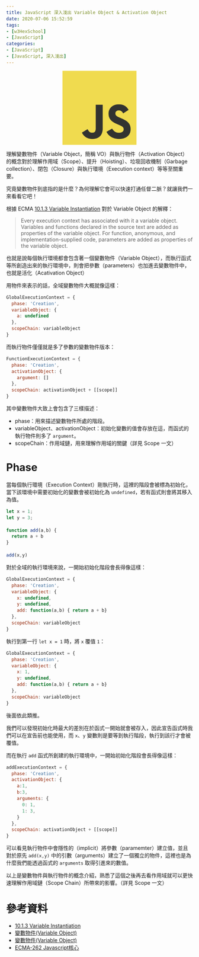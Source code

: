 ```yaml
---
title: JavaScript 深入淺出 Variable Object & Activation Object
date: 2020-07-06 15:52:59
tags:
- [w3HexSchool]
- [JavaScript]
categories: 
- [JavaScript]
- [JavaScript, 深入淺出]
---
```


<div style="display:flex;justify-content:center;">
  <img style="object-fit:cover;" src='/images/JavaScript/JavaScript-logo.png' width='200px' height='200px' />
</div>

理解變數物件（Variable Object，簡稱 VO）與執行物件（Activation Object）的概念對於理解作用域（Scope）、提升（Hoisting）、垃圾回收機制（Garbage collection）、閉包（Closure）與執行環境（Execution context）等等至關重要。

究竟變數物件到底指的是什麼？為何理解它會可以快速打通任督二脈？就讓我們一來看看它吧！

<!-- more -->

根據 ECMA [10.1.3 Variable Instantiation](https://www.ecma-international.org/archive/ecmascript/1999/TC39WG/990220-es2_func.pdf) 對於 Variable Object 的解釋：

> Every execution context has associated with it a variable object. 
> Variables and functions declared in the source text are added as properties of the variable object.
> For function, anonymous, and implementation-supplied code, parameters are added as properties of the variable object.

也就是說每個執行環境都會包含著一個變數物件（Variable Object），而執行函式等所創造出來的執行環境中，則會把參數（parameters）也加進去變數物件中，也就是活化（Acativation Object）

用物件來表示的話，全域變數物件大概就像這樣：

```js
GlobalExecutionContext = {
  phase: 'Creation',
  variableObject: {
    a: undefined
  },
  scopeChain: variableObject
}
```

而執行物件僅僅就是多了參數的變數物件版本：

```js
FunctionExecutionContext = {
  phase: 'Creation',
  activationObject: {
    argument: []
  },
  scopeChain: activationObject + [[scope]]
}
```

其中變數物件大致上會包含了三樣描述：
- phase：用來描述變數物件所處的階段。
- variableObject、activationObject：初始化變數的值會存放在這，而函式的執行物件則多了 `argument`。
- scopeChain：作用域鏈，用來理解作用域的關鍵（詳見 Scope 一文）

# Phase
當每個執行環境（Execution Context）剛執行時，這裡的階段會被標為初始化，當下該環境中需要初始化的變數會被初始化為 `undefined`，若有函式則會將其移入為值。

```js
let x = 1;
let y = 3;

function add(a,b) {
  return a + b
}

add(x,y)
```

對於全域的執行環境來說，一開始初始化階段會長得像這樣：

```js
GlobalExecutionContext = {
  phase: 'Creation',
  variableObject: {
    x: undefined,
    y: undefined,
    add: function(a,b) { return a + b}
  },
  scopeChain: variableObject
}
```

執行到第一行 `let x = 1` 時，將 `x` 覆值 `1`：

```js
GlobalExecutionContext = {
  phase: 'Creation',
  variableObject: {
    x: 1,
    y: undefined,
    add: function(a,b) { return a + b}
  },
  scopeChain: variableObject
}
```
後面依此類推。

我們可以發現初始化時最大的差別在於函式一開始就會被存入，因此宣告函式時我們可以在宣告前也能使用，而 `x`、`y` 變數則是要等到執行階段，執行到該行才會被覆值。

而在執行 `add` 函式所創建的執行環境中，一開始初始化階段會長得像這樣：

```js
addExecutionContext = {
  phase: 'Creation',
  activationObject: {
    a:1,
    b:3,
    arguments: {
      0: 1,
      1: 3,
    }
  },
  scopeChain: activationObject + [[scope]]
}
```

可以看見執行物件中會隱性的（implicit）將參數（paramemter）建立值，並且對於原先 `add(x,y)` 中的引數（arguments）建立了一個獨立的物件，這裡也是為什麼我們能透過函式的 `arguments` 取得引進來的數值。

以上是變數物件與執行物件的概念介紹，熟悉了這個之後再去看作用域就可以更快速理解作用域鏈（Scope Chain）所帶來的影響。（詳見 Scope 一文）



# 參考資料
- [10.1.3 Variable Instantiation](https://www.ecma-international.org/archive/ecmascript/1999/TC39WG/990220-es2_func.pdf)
- [變數物件(Variable Object)](https://github.com/SDLyu/JavaScript/blob/master/Core/Variable%20Object.md)
- [變數物件(Variable Object)](https://wiki.jikexueyuan.com/project/javascript-depth-understanding/variable-object.html)
- [ECMA-262 Javascript核心](http://notepad.yehyeh.net/Content/WebDesign/Javascript/ECMA/Core/JavaScriptCore.php#section7)